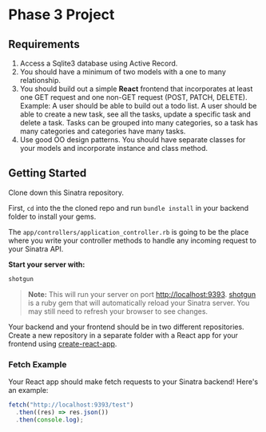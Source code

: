 # Phase 3 Project

## Requirements

1. Access a Sqlite3 database using Active Record.
2. You should have a minimum of two models with a one to many relationship.
3. You should build out a simple **React** frontend that incorporates at least
   one GET request and one non-GET request (POST, PATCH, DELETE).
      Example: A user should be able to build out a todo list. 
      A user should be able to create a new task, see all the tasks, 
      update a specific task and delete a task. Tasks can be grouped into many
      categories, so a task has many categories and categories have many tasks.
4. Use good OO design patterns. You should have separate classes for your
   models and incorporate instance and class method.

## Getting Started

Clone down this Sinatra repository.

First, `cd` into the the cloned repo and run `bundle install` in your backend
folder to install your gems.

The `app/controllers/application_controller.rb` is going to be the place where 
you write your controller methods to handle any incoming request to your Sinatra API.

**Start your server with:**

```sh
shotgun
```

> **Note:** This will run your server on port
> [http://localhost:9393](http://localhost:9393).
> [shotgun](https://github.com/rtomayko/shotgun) is a ruby gem that will
> automatically reload your Sinatra server. You may still need to refresh your
> browser to see changes.

Your backend and your frontend should be in two different repositories. Create a
new repository in a separate folder with a React app for your frontend using
[create-react-app][].

### Fetch Example

Your React app should make fetch requests to your Sinatra backend! Here's an
example:

```js
fetch("http://localhost:9393/test")
  .then((res) => res.json())
  .then(console.log);
```

[create-react-app]: https://create-react-app.dev/docs/getting-started
